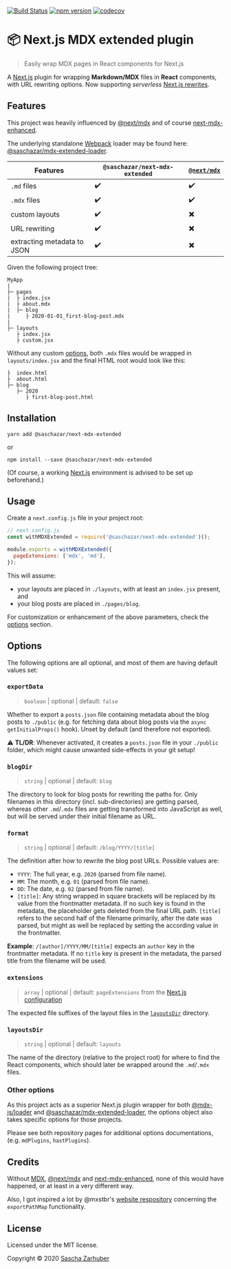 [![Build Status](https://travis-ci.com/saschazar21/next-mdx-extended.svg?branch=master)](https://travis-ci.com/saschazar21/next-mdx-extended) [![npm version](https://badge.fury.io/js/%40saschazar%2Fnext-mdx-extended.png)](https://badge.fury.io/js/%40saschazar%2Fnext-mdx-extended) [![codecov](https://codecov.io/gh/saschazar21/next-mdx-extended/branch/dev/graph/badge.svg)](https://codecov.io/gh/saschazar21/next-mdx-extended)

# 📦 Next.js MDX extended plugin

> Easily wrap MDX pages in React components for Next.js

A [Next.js](https://nextjs.org) plugin for wrapping **Markdown/MDX** files in **React** components, with URL rewriting options. Now supporting _serverless_ [Next.js rewrites](https://github.com/zeit/next.js/issues/9081#issuecomment-556010060).

## Features

This project was heavily influenced by [@next/mdx](https://github.com/zeit/next.js/tree/canary/packages/next-mdx) and of course [next-mdx-enhanced](https://github.com/hashicorp/next-mdx-enhanced).

The underlying standalone [Webpack](https://webpack.js.org/) loader may be found here: [@saschazar/mdx-extended-loader](https://github.com/saschazar21/mdx-extended-loader).

| **Features**                | `@saschazar/next-mdx-extended` | [`@next/mdx`](https://github.com/zeit/next.js/tree/canary/packages/next-mdx) |
| --------------------------- | ------------------------------ | ---------------------------------------------------------------------------- |
| `.md` files                 | ✔️                             | ✔️                                                                           |
| `.mdx` files                | ✔️                             | ✔️                                                                           |
| custom layouts              | ✔️                             | ✖️                                                                           |
| URL rewriting               | ✔️                             | ✖️                                                                           |
| extracting metadata to JSON | ✔️                             | ✖️                                                                           |

Given the following project tree:

```
MyApp
|
├─ pages
|  ├ index.jsx
|  ├ about.mdx
|  ├─ blog
|     ├ 2020-01-01_first-blog-post.mdx
|
├─ layouts
   ├ index.jsx
   ├ custom.jsx
```

Without any custom [options](#options), both `.mdx` files would be wrapped in `layouts/index.jsx` and the final HTML root would look like this:

```
├  index.html
├  about.html
├─ blog
   ├─ 2020
      ├ first-blog-post.html
```

## Installation

`yarn add @saschazar/next-mdx-extended`

or

`npm install --save @saschazar/next-mdx-extended`

(Of course, a working [Next.js](https://nextjs.org) environment is advised to be set up beforehand.)

## Usage

Create a `next.config.js` file in your project root:

```javascript
// next.config.js
const withMDXExtended = require('@saschazar/next-mdx-extended')();

module.exports = withMDXExtended({
  pageExtensions: ['mdx', 'md'],
});
```

This will assume:

- your layouts are placed in `./layouts`, with at least an `index.jsx` present, and
- your blog posts are placed in `./pages/blog`.

For customization or enhancement of the above parameters, check the [options](#options) section.

## Options

The following options are all optional, and most of them are having default values set:

### `exportData`

> `boolean` | optional | default: `false`

Whether to export a `posts.json` file containing metadata about the blog posts to `./public` (e.g. for fetching data about blog posts via the `async getInitialProps()` hook). Unset by default (and therefore not exported).

⚠️ **TL/DR**: Whenever activated, it creates a `posts.json` file in your `./public` folder, which might cause unwanted side-effects in your git setup!

### `blogDir`

> `string` | optional | default: `blog`

The directory to look for blog posts for rewriting the paths for. Only filenames in this directory (incl. sub-directories) are getting parsed, whereas other `.md`/`.mdx` files are getting transformed into JavaScript as well, but will be served under their initial filename as URL.

### `format`

> `string` | optional | default: `/blog/YYYY/[title]`

The definition after how to rewrite the blog post URLs. Possible values are:

- `YYYY`: The full year, e.g. `2020` (parsed from file name).
- `MM`: The month, e.g. `01` (parsed from file name).
- `DD`: The date, e.g. `02` (parsed from file name).
- `[title]`: Any string wrapped in square brackets will be replaced by its value from the frontmatter metadata. If no such key is found in the metadata, the placeholder gets deleted from the final URL path. `[title]` refers to the second half of the filename primarily, after the date was parsed, but might as well be replaced by setting the according value in the frontmatter.

**Example**: `/[author]/YYYY/MM/[title]` expects an `author` key in the frontmatter metadata. If no `title` key is present in the metadata, the parsed title from the filename will be used.

### `extensions`

> `array` | optional | default: `pageExtensions` from the [Next.js configuration](https://nextjs.org/docs/api-reference/next.config.js/custom-page-extensions)

The expected file suffixes of the layout files in the [`layoutsDir`](#layoutsdir) directory.

### `layoutsDir`

> `string` | optional | default: `layouts`

The name of the directory (relative to the project root) for where to find the React components, which should later be wrapped around the `.md`/`.mdx` files.

### Other options

As this project acts as a superior Next.js plugin wrapper for both [@mdx-js/loader](https://github.com/mdx-js/mdx) and [@saschazar/mdx-extended-loader](https://github.com/saschazar21/mdx-extended-loader), the options object also takes specific options for those projects.

Please see both repository pages for additional options documentations, (e.g. `mdPlugins`, `hastPlugins`).

## Credits

Without [MDX](https://mdxjs.com/), [@next/mdx](https://github.com/zeit/next.js/tree/canary/packages/next-mdx) and [next-mdx-enhanced](https://github.com/hashicorp/next-mdx-enhanced), none of this would have happened, or at least in a very different way.

Also, I got inspired a lot by @mxstbr's [website respository](https://github.com/mxstbr/mxstbr.com) concerning the `exportPathMap` functionality.

## License

Licensed under the MIT license.

Copyright ©️ 2020 [Sascha Zarhuber](https://github.com/saschazar21)
